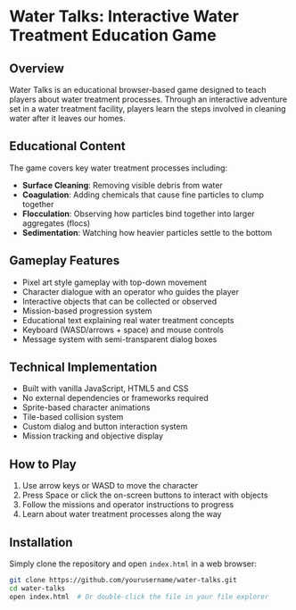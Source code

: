 # Water Talks: Interactive Water Treatment Education Game

## Overview
Water Talks is an educational browser-based game designed to teach players about water treatment processes. Through an interactive adventure set in a water treatment facility, players learn the steps involved in cleaning water after it leaves our homes.

## Educational Content
The game covers key water treatment processes including:
- **Surface Cleaning**: Removing visible debris from water
- **Coagulation**: Adding chemicals that cause fine particles to clump together
- **Flocculation**: Observing how particles bind together into larger aggregates (flocs)
- **Sedimentation**: Watching how heavier particles settle to the bottom

## Gameplay Features
- Pixel art style gameplay with top-down movement
- Character dialogue with an operator who guides the player
- Interactive objects that can be collected or observed
- Mission-based progression system
- Educational text explaining real water treatment concepts
- Keyboard (WASD/arrows + space) and mouse controls
- Message system with semi-transparent dialog boxes

## Technical Implementation
- Built with vanilla JavaScript, HTML5 and CSS
- No external dependencies or frameworks required
- Sprite-based character animations
- Tile-based collision system
- Custom dialog and button interaction system
- Mission tracking and objective display

## How to Play
1. Use arrow keys or WASD to move the character
2. Press Space or click the on-screen buttons to interact with objects
3. Follow the missions and operator instructions to progress
4. Learn about water treatment processes along the way

## Installation
Simply clone the repository and open `index.html` in a web browser:

```bash
git clone https://github.com/yourusername/water-talks.git
cd water-talks
open index.html  # Or double-click the file in your file explorer
